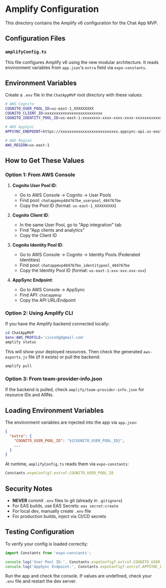 # Amplify Configuration

This directory contains the Amplify v6 configuration for the Chat App MVP.

## Configuration Files

### `amplifyConfig.ts`

This file configures Amplify v6 using the new modular architecture. It reads environment variables from `app.json`'s `extra` field via `expo-constants`.

## Environment Variables

Create a `.env` file in the `ChatAppMVP` root directory with these values:

```bash
# AWS Cognito
COGNITO_USER_POOL_ID=us-east-1_XXXXXXXXX
COGNITO_CLIENT_ID=xxxxxxxxxxxxxxxxxxxxxxxxxx
COGNITO_IDENTITY_POOL_ID=us-east-1:xxxxxxxx-xxxx-xxxx-xxxx-xxxxxxxxxxxx

# AWS AppSync
APPSYNC_ENDPOINT=https://xxxxxxxxxxxxxxxxxxxxxxxxxx.appsync-api.us-east-1.amazonaws.com/graphql

# AWS Region
AWS_REGION=us-east-1
```

## How to Get These Values

### Option 1: From AWS Console

1. **Cognito User Pool ID**:
   - Go to AWS Console → Cognito → User Pools
   - Find pool: `chatappmvp484767be_userpool_484767be`
   - Copy the Pool ID (format: `us-east-1_XXXXXXXXX`)

2. **Cognito Client ID**:
   - In the same User Pool, go to "App integration" tab
   - Find "App clients and analytics"
   - Copy the Client ID

3. **Cognito Identity Pool ID**:
   - Go to AWS Console → Cognito → Identity Pools (Federated Identities)
   - Find pool: `chatappmvp484767be_identitypool_484767be`
   - Copy the Identity Pool ID (format: `us-east-1:xxx-xxx-xxx-xxx`)

4. **AppSync Endpoint**:
   - Go to AWS Console → AppSync
   - Find API: `chatappmvp`
   - Copy the API URL/Endpoint

### Option 2: Using Amplify CLI

If you have the Amplify backend connected locally:

```powershell
cd ChatAppMVP
$env:AWS_PROFILE='ciscodg@gmail.com'
amplify status
```

This will show your deployed resources. Then check the generated `aws-exports.js` file (if it exists) or pull the backend:

```powershell
amplify pull
```

### Option 3: From team-provider-info.json

If the backend is pulled, check `amplify/team-provider-info.json` for resource IDs and ARNs.

## Loading Environment Variables

The environment variables are injected into the app via `app.json`:

```json
{
  "extra": {
    "COGNITO_USER_POOL_ID": "${COGNITO_USER_POOL_ID}",
    ...
  }
}
```

At runtime, `amplifyConfig.ts` reads them via `expo-constants`:

```typescript
Constants.expoConfig?.extra?.COGNITO_USER_POOL_ID
```

## Security Notes

- **NEVER** commit `.env` files to git (already in `.gitignore`)
- For EAS builds, use EAS Secrets: `eas secret:create`
- For local dev, manually create `.env` file
- For production builds, inject via CI/CD secrets

## Testing Configuration

To verify your config is loaded correctly:

```typescript
import Constants from 'expo-constants';

console.log('User Pool ID:', Constants.expoConfig?.extra?.COGNITO_USER_POOL_ID);
console.log('AppSync Endpoint:', Constants.expoConfig?.extra?.APPSYNC_ENDPOINT);
```

Run the app and check the console. If values are undefined, check your `.env` file and restart the dev server.

